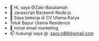 - 👋 Hi, saya @Zaki-Basalamah
- 👀 Javascript Backend-Node.js
- 🌱 Saya bekerja di CV Utama Karya
- Teluk Bayur Utama Residence
- 💞️ minat email marketing
- 📫 hubungi saya @ :zacy.n89@gmail.com 


